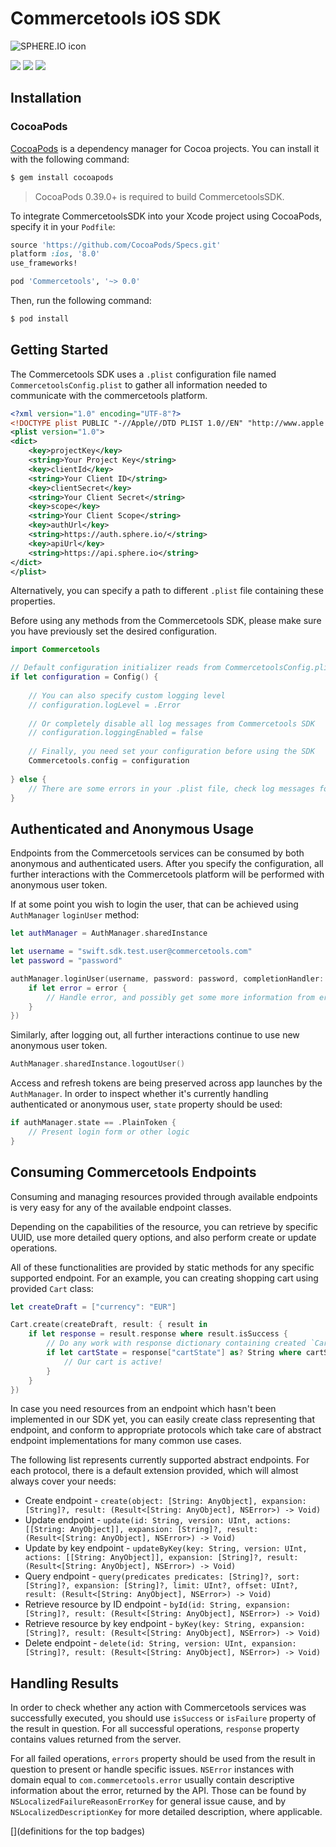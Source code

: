 # Commercetools iOS SDK

![SPHERE.IO icon](https://admin.sphere.io/assets/images/sphere_logo_rgb_long.png)

[![][travis img]][travis]
[![][cocoapods img]][cocoapods]
[![][license img]][license]

## Installation

### CocoaPods

[CocoaPods](http://cocoapods.org) is a dependency manager for Cocoa projects. You can install it with the following command:

```bash
$ gem install cocoapods
```

> CocoaPods 0.39.0+ is required to build CommercetoolsSDK.

To integrate CommercetoolsSDK into your Xcode project using CocoaPods, specify it in your `Podfile`:

```ruby
source 'https://github.com/CocoaPods/Specs.git'
platform :ios, '8.0'
use_frameworks!

pod 'Commercetools', '~> 0.0'
```

Then, run the following command:

```bash
$ pod install
```

## Getting Started

The Commercetools SDK uses a `.plist` configuration file named `CommercetoolsConfig.plist` to gather all information needed to communicate with the commercetools platform.

```xml
<?xml version="1.0" encoding="UTF-8"?>
<!DOCTYPE plist PUBLIC "-//Apple//DTD PLIST 1.0//EN" "http://www.apple.com/DTDs/PropertyList-1.0.dtd">
<plist version="1.0">
<dict>
	<key>projectKey</key>
	<string>Your Project Key</string>
	<key>clientId</key>
	<string>Your Client ID</string>
	<key>clientSecret</key>
	<string>Your Client Secret</string>
	<key>scope</key>
	<string>Your Client Scope</string>
	<key>authUrl</key>
	<string>https://auth.sphere.io/</string>
	<key>apiUrl</key>
	<string>https://api.sphere.io</string>
</dict>
</plist> 
```

Alternatively, you can specify a path to different `.plist` file containing these properties.

Before using any methods from the Commercetools SDK, please make sure you have previously set the desired configuration.
```swift
import Commercetools

// Default configuration initializer reads from CommercetoolsConfig.plist file from your app bundle
if let configuration = Config() {
    
    // You can also specify custom logging level
    // configuration.logLevel = .Error
    
    // Or completely disable all log messages from Commercetools SDK
    // configuration.loggingEnabled = false
    
    // Finally, you need set your configuration before using the SDK
    Commercetools.config = configuration
    
} else {
    // There are some errors in your .plist file, check log messages for more information
}
```

## Authenticated and Anonymous Usage

Endpoints from the Commercetools services can be consumed by both anonymous and authenticated users. After you specify the configuration, all further interactions with the Commercetools platform will be performed with anonymous user token.

If at some point you wish to login the user, that can be achieved using `AuthManager` `loginUser` method:

```swift
let authManager = AuthManager.sharedInstance

let username = "swift.sdk.test.user@commercetools.com"
let password = "password"

authManager.loginUser(username, password: password, completionHandler: { error in
    if let error = error {
        // Handle error, and possibly get some more information from error.userInfo[NSLocalizedFailureReasonErrorKey]
    }
})
```

Similarly, after logging out, all further interactions continue to use new anonymous user token.

```swift
AuthManager.sharedInstance.logoutUser()
```

Access and refresh tokens are being preserved across app launches by the `AuthManager`. In order to inspect whether it's currently handling authenticated or anonymous user, `state` property should be used:

```swift
if authManager.state == .PlainToken {
    // Present login form or other logic
}
```

## Consuming Commercetools Endpoints

Consuming and managing resources provided through available endpoints is very easy for any of the available endpoint classes.

Depending on the capabilities of the resource, you can retrieve by specific UUID, use more detailed query options, and also perform create or update operations.

All of these functionalities are provided by static methods for any specific supported endpoint. For an example, you can creating shopping cart using provided `Cart` class:
```swift
let createDraft = ["currency": "EUR"]

Cart.create(createDraft, result: { result in
	if let response = result.response where result.isSuccess {
		// Do any work with response dictionary containing created `Cart` resource, i.e:
		if let cartState = response["cartState"] as? String where cartState == "Active" {
			// Our cart is active!
		}
	}
})
```

In case you need resources from an endpoint which hasn't been implemented in our SDK yet, you can easily create class representing that endpoint, and conform to appropriate protocols which take care of abstract endpoint implementations for many common use cases.

The following list represents currently supported abstract endpoints. For each protocol, there is a default extension provided, which will almost always cover your needs:

* Create endpoint - `create(object: [String: AnyObject], expansion: [String]?, result: (Result<[String: AnyObject], NSError>) -> Void)`
* Update endpoint - `update(id: String, version: UInt, actions: [[String: AnyObject]], expansion: [String]?, result: (Result<[String: AnyObject], NSError>) -> Void)`
* Update by key endpoint - `updateByKey(key: String, version: UInt, actions: [[String: AnyObject]], expansion: [String]?, result: (Result<[String: AnyObject], NSError>) -> Void)`
* Query endpoint - `query(predicates predicates: [String]?, sort: [String]?, expansion: [String]?, limit: UInt?, offset: UInt?, result: (Result<[String: AnyObject], NSError>) -> Void)`
* Retrieve resource by ID endpoint - `byId(id: String, expansion: [String]?, result: (Result<[String: AnyObject], NSError>) -> Void)`
* Retrieve resource by key endpoint - `byKey(key: String, expansion: [String]?, result: (Result<[String: AnyObject], NSError>) -> Void)`
* Delete endpoint - `delete(id: String, version: UInt, expansion: [String]?, result: (Result<[String: AnyObject], NSError>) -> Void)`

## Handling Results

In order to check whether any action with Commercetools services was successfully executed, you should use `isSuccess` or `isFailure` property of the result in question. For all successful operations, `response` property contains values returned from the server.

For all failed operations, `errors` property should be used from the result in question to present or handle specific issues. `NSError` instances with domain equal to `com.commercetools.error` usually contain descriptive information about the error, returned by the API. Those can be found by `NSLocalizedFailureReasonErrorKey` for general issue cause, and by `NSLocalizedDescriptionKey` for more detailed description, where applicable.

[](definitions for the top badges)

[travis]:https://travis-ci.org/sphereio/commercetools-ios-sdk
[travis img]:https://travis-ci.org/sphereio/commercetools-ios-sdk.svg?branch=master

[cocoapods]:https://cocoapods.org/pods/Commercetools
[cocoapods img]:https://img.shields.io/cocoapods/v/Commercetools.svg

[license]:LICENSE
[license img]:https://img.shields.io/badge/License-Apache%202-blue.svg